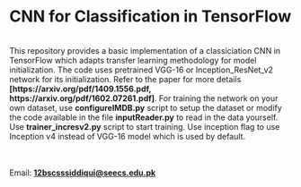 <h1>CNN for Classification in TensorFlow</h1> <br/>
This repository provides a basic implementation of a classiciation CNN in TensorFlow which adapts transfer learning methodology for model initialization. The code uses pretrained VGG-16 or Inception_ResNet_v2 network for its initialization. Refer to the paper for more details <b>[https://arxiv.org/pdf/1409.1556.pdf, https://arxiv.org/pdf/1602.07261.pdf]</b>. For training the network on your own dataset, use <b>configureIMDB.py</b> script to setup the dataset or modify the code available in the file <b>inputReader.py</b> to read in the data yourself. Use <b>trainer_incresv2.py</b> script to start training. Use inception flag to use Inception v4 instead of VGG-16 model which is used by default.

<br/><br/> Email: <b>12bscsssiddiqui@seecs.edu.pk</b>
